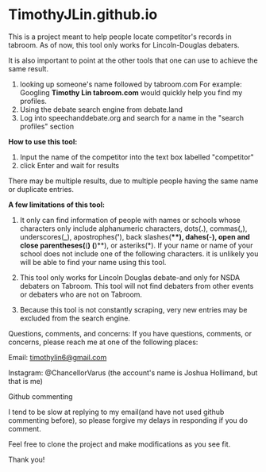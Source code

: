 # TimothyJLin.github.io
This is a project meant to help people locate competitor's records in tabroom. As of now, this tool only works for Lincoln-Douglas debaters.

It is also important to point at the other tools that one can use to achieve the same result.
1. looking up someone's name followed by tabroom.com
  For example: Googling **Timothy Lin tabroom.com** would quickly help you find my profiles.
2. Using the debate search engine from debate.land
3. Log into speechanddebate.org and search for a name in the "search profiles" section

**How to use this tool:**
1. Input the name of the competitor into the text box labelled "competitor"
2. click Enter and wait for results

There may be multiple results, due to multiple people having the same name or duplicate entries.

**A few limitations of this tool:**
1. It only can find information of people with names or schools whose characters only include alphanumeric characters, dots(**.**), commas(**,**), underscores(**_**), apostrophes(**'**), back slashes(**\**), dahes(**-**), open and close parentheses(**(**) (**)**), or asteriks(*).
If your name or name of your school does not include one of the following characters. it is unlikely you will be able to find your name using this tool.

2. This tool only works for Lincoln Douglas debate-and only for NSDA debaters on Tabroom. This tool will not find debaters from other events or debaters who are not on Tabroom.

3. Because this tool is not constantly scraping, very new entries may be excluded from the search engine.

Questions, comments, and concerns:
If you have questions, comments, or concerns, please reach me at one of the following places:

Email:
timothylin6@gmail.com

Instagram:
@ChancellorVarus
(the account's name is Joshua Hollimand, but that is me)

Github commenting

I tend to be slow at replying to my email(and have not used github commenting before), so please forgive my delays in responding if you do comment.

Feel free to clone the project and make modifications as you see fit.

Thank you!
